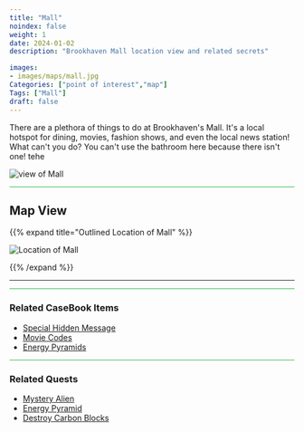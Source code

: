 ```yaml
---
title: "Mall"
noindex: false
weight: 1
date: 2024-01-02
description: "Brookhaven Mall location view and related secrets"

images:
- images/maps/mall.jpg
Categories: ["point of interest","map"]
Tags: ["Mall"]
draft: false
--- 
```



There are a plethora of things to do at Brookhaven's Mall. It's a local hotspot for dining, movies, fashion shows, and even the local news station! What can't you do? You can't use the bathroom here because there isn't one! tehe

![view of Mall](/images/maps/mall.jpg)


<hr style="background-color: #28b44c" size=8>

## Map View

{{% expand title="Outlined Location of Mall" %}}

![Location of Mall](/images/maps/mall.png)

{{% /expand %}}

---

<hr style="background-color: #28b44c" size=8>

### Related CaseBook Items

- [Special Hidden Message](/casebook/interesting/special_messages/#memoir-of-rosie-o1gs-cat)
- [Movie Codes](/casebook/movie_codes/)
- [Energy Pyramids](/casebook/energy_pyramids/)

<hr style="background-color: #28b44c" size=8>

### Related Quests

- [Mystery Alien](/lore/quests/mystery_alien/)
- [Energy Pyramid](/lore/special_tools/energy_pyramid/)
- [Destroy Carbon Blocks](/lore/quests/destroy_carbon_blocks/)